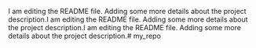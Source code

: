 I am editing the README file. Adding some more details about the project description.I am editing the README file. Adding some more details about the project description.I am editing the README file. Adding some more details about the project description.# my_repo
